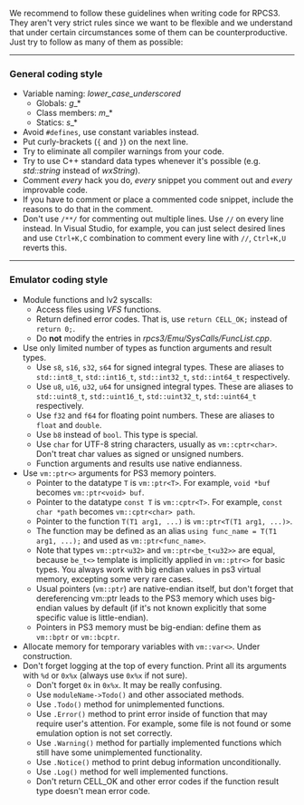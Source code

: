 We recommend to follow these guidelines when writing code for RPCS3. They aren't very strict rules since we want to be flexible and we understand that under certain circumstances some of them can be counterproductive. Just try to follow as many of them as possible:

***
### General coding style
* Variable naming: *lower_case_underscored*
    * Globals: _g__*
    * Class members: _m__*
    * Statics: _s__*
* Avoid `#defines`, use constant variables instead.
* Put curly-brackets (`{` and `}`) on the next line.
* Try to eliminate all compiler warnings from your code.
* Try to use C++ standard data types whenever it's possible (e.g. _std::string_ instead of _wxString_).
* Comment *every* hack you do, *every* snippet you comment out and *every* improvable code.
* If you have to comment or place a commented code snippet, include the reasons to do that in the comment.
* Don't use `/**/` for commenting out multiple lines. Use `//` on every line instead. In Visual Studio, for example, you can just select desired lines and use `Ctrl+K,C` combination to comment every line with `//`, `Ctrl+K,U` reverts this.

***
### Emulator coding style
* Module functions and lv2 syscalls:
    * Access files using *VFS* functions.
    * Return defined error codes. That is, use `return CELL_OK;` instead of `return 0;`.
    * Do **not** modify the entries in *rpcs3/Emu/SysCalls/FuncList.cpp*.
* Use only limited number of types as function arguments and result types.
    * Use `s8`, `s16`, `s32`, `s64` for signed integral types. These are aliases to `std::int8_t`, `std::int16_t`, `std::int32_t`, `std::int64_t` respectively.
    * Use `u8`, `u16`, `u32`, `u64` for unsigned integral types. These are aliases to `std::uint8_t`, `std::uint16_t`, `std::uint32_t`, `std::uint64_t` respectively.
    * Use `f32` and `f64` for floating point numbers. These are aliases to `float` and `double`.
    * Use `b8` instead of `bool`. This type is special.
    * Use `char` for UTF-8 string characters, usually as `vm::cptr<char>`. Don't treat char values as signed or unsigned numbers.
    * Function arguments and results use native endianness.
* Use `vm::ptr<>` arguments for PS3 memory pointers.
    * Pointer to the datatype `T` is `vm::ptr<T>`. For example, `void *buf` becomes `vm::ptr<void> buf`.
    * Pointer to the datatype `const T` is `vm::cptr<T>`. For example, `const char *path` becomes `vm::cptr<char> path`.
    * Pointer to the function `T(T1 arg1, ...)` is `vm::ptr<T(T1 arg1, ...)>`.
    * The function may be defined as an alias `using func_name = T(T1 arg1, ...);` and used as `vm::ptr<func_name>`.
    * Note that types `vm::ptr<u32>` and `vm::ptr<be_t<u32>>` are equal, because `be_t<>` template is implicitly applied in `vm::ptr<>` for basic types. You always work with big endian values in ps3 virtual memory, excepting some very rare cases.
    * Usual pointers (`vm::ptr`) are native-endian itself, but don't forget that dereferencing vm::ptr leads to the PS3 memory which uses big-endian values by default (if it's not known explicitly that some specific value is little-endian).
    * Pointers in PS3 memory must be big-endian: define them as `vm::bptr` or `vm::bcptr`.
* Allocate memory for temporary variables with `vm::var<>`. Under construction.
* Don't forget logging at the top of every function. Print all its arguments with `%d` or `0x%x` (always use `0x%x` if not sure).
    * Don't forget `0x` in `0x%x`. It may be really confusing.
    * Use `moduleName->Todo()` and other associated methods.
    * Use `.Todo()` method for unimplemented functions.
    * Use `.Error()` method to print error inside of function that may require user's attention. For example, some file is not found or some emulation option is not set correctly.
    * Use `.Warning()` method for partially implemented functions which still have some unimplemented functionality.
    * Use `.Notice()` method to print debug information unconditionally.
    * Use `.Log()` method for well implemented functions.
    * Don't return CELL_OK and other error codes if the function result type doesn't mean error code.
